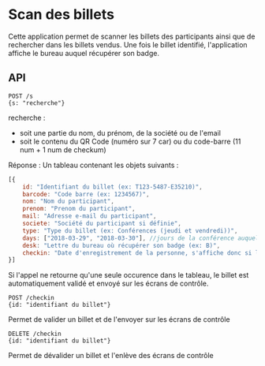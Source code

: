 Scan des billets
================

Cette application permet de scanner les billets des participants ainsi que de rechercher
dans les billets vendus.
Une fois le billet identifié, l'application affiche le bureau auquel récupérer son badge.

API
---
```
POST /s
{s: "recherche"}
```

recherche :
 * soit une partie du nom, du prénom, de la société ou de l'email
 * soit le contenu du QR Code (numéro sur 7 car) ou du code-barre (11 num + 1 num de checkum)
 
Réponse : Un tableau contenant les objets suivants :

```javascript
[{
	id: "Identifiant du billet (ex: T123-5487-E35210)",
	barcode: "Code barre (ex: 1234567)",
	nom: "Nom du participant",
	prenom: "Prenom du participant",
	mail: "Adresse e-mail du participant",
	societe: "Société du participant si définie",
	type: "Type du billet (ex: Conférences (jeudi et vendredi))",
	days: ["2018-03-29", "2018-03-30"], //jours de la conférence auquel le participant a accès
	desk: "Lettre du bureau où récupérer son badge (ex: B)",
	checkin: "Date d'enregistrement de la personne, s'affiche donc si le badge a déjà été scanné (ex: 2018-03-28T10:01:01)"
}]
```

Si l'appel ne retourne qu'une seule occurence dans le tableau, le billet est automatiquement validé 
et envoyé sur les écrans de contrôle.

```
POST /checkin
{id: "identifiant du billet"}
```

Permet de valider un billet et de l'envoyer sur les écrans de contrôle

```
DELETE /checkin
{id: "identifiant du billet"}
```

Permet de dévalider un billet et l'enlève des écrans de contrôle
